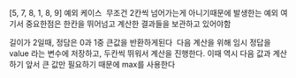 [5, 7, 8, 1, 8, 9]  예외 케이스
​
무조건 2칸씩 넘어가는게 아니기때문에 발생한는 예외
여기서 중요한점은 한칸을 뛰어넘고 계산한 결과들을 보관하고 있어야함

길이가 2일때, 정담은 0과 1중 큰값을 반환하게된다
​
다음 계산을 위해 임시 정답을 value 라는 변수에 저장하고, 두칸씩 뛰워서 계산을 진행한다.
​
이때 역시 다음 값과 계산하기 앞서 큰 값만 필요하기 때문에 max를 사용한다
​
